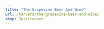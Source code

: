 ```yaml
---
title: "The Grapevine Beer And Wine"
url: /harvard/the-grapevine-beer-and-wine/
shop: Spirituosen
---
```

